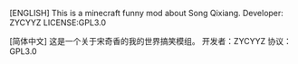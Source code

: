 [ENGLISH]
This is a minecraft funny mod about Song Qixiang.
Developer: ZYCYYZ
LICENSE:GPL3.0

[简体中文]
这是一个关于宋奇香的我的世界搞笑模组。
开发者：ZYCYYZ
协议：GPL3.0
